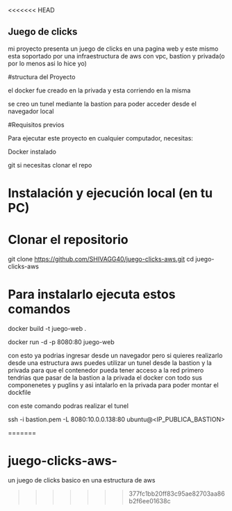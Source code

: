 <<<<<<< HEAD
## Juego de clicks

mi proyecto presenta un juego de clicks en una pagina web y este mismo esta soportado por una infraestructura de aws con vpc, bastion y privada(o por lo menos asi lo hice yo) 

#structura del Proyecto

el docker fue creado en la privada y esta corriendo en la misma 

se creo un tunel mediante la bastion para poder acceder desde el navegador local 


#Requisitos previos

Para ejecutar este proyecto en cualquier computador, necesitas:

Docker instalado

git si necesitas clonar el repo


# Instalación y ejecución local (en tu PC)

# Clonar el repositorio

git clone https://github.com/SHIVAGG40/juego-clicks-aws.git
cd juego-clicks-aws

# Para instalarlo ejecuta estos comandos

docker build -t juego-web .

docker run -d -p 8080:80 juego-web

con esto ya podrias ingresar desde un navegador pero si quieres realizarlo desde una estructura aws puedes utilizar un tunel desde la bastion y la privada para que el contenedor pueda tener acceso a la red primero tendrias que pasar de la bastion a la privada
el docker con todo sus componenetes y puglins y asi intalarlo en la privada para poder montar el dockfile

con este comando podras realizar el tunel

ssh -i bastion.pem -L 8080:10.0.0.138:80 ubuntu@<IP_PUBLICA_BASTION>

=======
# juego-clicks-aws-
un juego de clicks basico en una estructura de aws
>>>>>>> 377fc1bb20ff83c95ae82703aa86b2f6ee01638c
